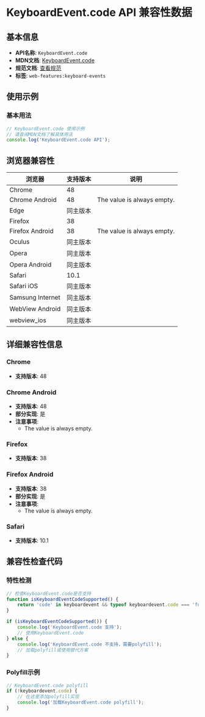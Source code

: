 # KeyboardEvent.code API 兼容性数据

## 基本信息

- **API名称**: `KeyboardEvent.code`
- **MDN文档**: [KeyboardEvent.code](https://developer.mozilla.org/docs/Web/API/KeyboardEvent/code)
- **规范文档**: [查看规范](https://w3c.github.io/uievents/#dom-keyboardevent-code)
- **标签**: `web-features:keyboard-events`

## 使用示例

### 基本用法

```javascript
// KeyboardEvent.code 使用示例
// 请查阅MDN文档了解具体用法
console.log('KeyboardEvent.code API');
```

## 浏览器兼容性

| 浏览器 | 支持版本 | 说明 |
|--------|----------|------|
| Chrome | 48 |  |
| Chrome Android | 48 | The value is always empty. |
| Edge | 同主版本 |  |
| Firefox | 38 |  |
| Firefox Android | 38 | The value is always empty. |
| Oculus | 同主版本 |  |
| Opera | 同主版本 |  |
| Opera Android | 同主版本 |  |
| Safari | 10.1 |  |
| Safari iOS | 同主版本 |  |
| Samsung Internet | 同主版本 |  |
| WebView Android | 同主版本 |  |
| webview_ios | 同主版本 |  |

## 详细兼容性信息

### Chrome

- **支持版本**: 48

### Chrome Android

- **支持版本**: 48
- **部分实现**: 是
- **注意事项**:
  - The value is always empty.

### Firefox

- **支持版本**: 38

### Firefox Android

- **支持版本**: 38
- **部分实现**: 是
- **注意事项**:
  - The value is always empty.

### Safari

- **支持版本**: 10.1

## 兼容性检查代码

### 特性检测

```javascript
// 检查KeyboardEvent.code是否支持
function isKeyboardEventCodeSupported() {
    return 'code' in keyboardevent && typeof keyboardevent.code === 'function';
}

if (isKeyboardEventCodeSupported()) {
    console.log('KeyboardEvent.code 支持');
    // 使用KeyboardEvent.code
} else {
    console.log('KeyboardEvent.code 不支持，需要polyfill');
    // 加载polyfill或使用替代方案
}
```

### Polyfill示例

```javascript
// KeyboardEvent.code polyfill
if (!keyboardevent.code) {
    // 在这里添加polyfill实现
    console.log('加载KeyboardEvent.code polyfill');
}
```

